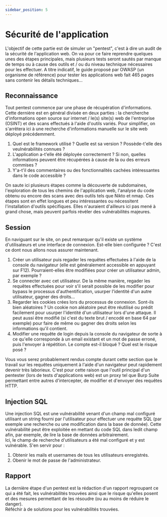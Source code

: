 ```yaml
---
sidebar_position: 5
---
```


# Sécurité de l'application
L'objectif de cette partie est de simuler un "pentest", c'est à dire un audit de la sécurité de l'application web. On va pour ce faire reprendre quelques unes des étapes principales, mais plusieurs tests seront sautés par manque de temps ou à cause des outils et / ou du niveau technique nécessaires pour les effectuer. A titre indicatif, le guide proposé par OWASP (un organisme de référence) pour tester les applications web fait 465 pages sans contenir les détails techniques...  

## Reconnaissance  
Tout pentest commence par une phase de récupération d'informations. Cette dernière est en général divisée en deux parties : la chercherche d'informations open source sur internet / le(s) site(s) web de l'entreprise (OSINT) et des scans effectués à l'aide d'outils variés. Pour simplifier, on s'arrêtera ici à une recherche d'informations manuelle sur le site web déployé précédemment.  
1. Quel est le framework utilisé ? Quelle est sa version ? Possède-t'elle des veulnérabilités connues ?  
2. L'application a-t'elle été déployée correctement ? Si non, quelles informations peuvent être récupérées à cause de la ou des erreurs commises ?  
3. Y'a-t'il des commentaires ou des fonctionnalités cachées intéressantes dans le code accessible ?  

On saute ici plusieurs étapes comme la découverte de subdomaines, l'exploration de tous les chemins de l'application web, l'analyse du code obtenu ou encore des scans avec des outils tels que Nikto et nmap. Ces étapes sont en effet longues et peu intéressantes ou nécessitent l'installation d'outils spécifiques. Elles n'auraient d'ailleurs ici pas mené à grand chose, mais peuvent parfois révéler des vulnérabilités majeures.

## Session
En naviguant sur le site, on peut remarquer qu'il existe un système d'utilisateurs et une interface de connexion. Est-elle bien configurée ? C'est ce dont nous allons nous assurer maintenant.  
1. Créer un utilisateur puis regader les requêtes effectuées à l'aide de la console du navigateur (elle est généralement accessible en appuyant sur F12). Pourraient-elles être modifiées pour créer un utilisateur admin, par exemple ?  
2. Se connecter avec cet utilisateur. De la même manière, regader les requêtes effectuées pour voir s'il serait possible de les modifier pour bypass le processus d'authentification, usurper l'identité d'un autre utilisateur, gagner des droits...
3. Regarder les cookies crées lors du processus de connexion. Sont-ils bien aléatoires ? Un cookie non aléatoire peut être réutilisé ou prédit facilement pour usurper l'identité d'un utilisateur lors d'une attaque. Il peut aussi être modifié (si c'est du texte brut / encodé en base 64 par exemple) pour faire de même ou gagner des droits selon les informations qu'il contient.
4. Modifier une requête de login depuis la console du navigateur de sorte à ce qu'elle corresponde à un email existant et un mot de passe erroné, puis l'envoyer à répétition. Le compte est-il bloqué ? Quel est le risque posé ?

Vous vous serez probablement rendus compte durant cette section que le travail sur les requêtes uniquement à l'aide d'un navigateur peut rapidement devenir très laborieux. C'est pour cette raison que l'outil principal d'un pentester (lors de tests d'applications web) est un proxy tel que Burp Suite permettant entre autres d'intercepter, de modifier et d'envoyer des requêtes HTTP.  

## Injection SQL
Une injection SQL est une vulnérabilité venant d'un champ mal configuré utilisant un string fourni par l'utilisateur pour effectuer une requête SQL (par exemple une recherche ou une modification dans la base de donnée). Cette vulnérabilité peut être exploitée en mettant du code SQL dans ledit champ afin, par exemple, de lire la base de données arbitrairement.  
Ici, le champ de recherche d'utilisateurs a été mal configuré et y est vulnérable. S'en servir pour :
1. Obtenir les mails et usernames de tous les utilisateurs enregistrés.
2. Obenir le mot de passe de l'administrateur.  

## Rapport
La dernière étape d'un pentest est la rédaction d'un rapport regroupant ce qui a été fait, les vulnérabilités trouvées ainsi que le risque qu'elles posent et des mesures permettant de les résoudre (ou au moins de réduire le danger).  
Réféchir à de solutions pour les vulnérabilités trouvées.